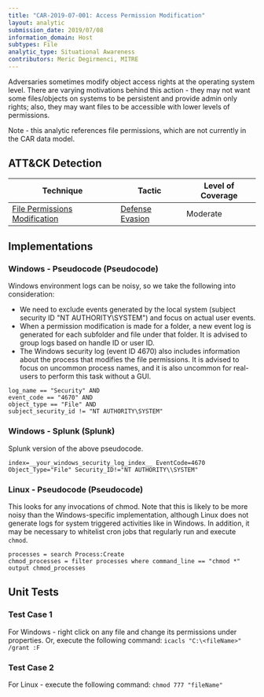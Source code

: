 ```yaml
---
title: "CAR-2019-07-001: Access Permission Modification"
layout: analytic
submission_date: 2019/07/08
information_domain: Host
subtypes: File
analytic_type: Situational Awareness
contributors: Meric Degirmenci, MITRE
---
```


Adversaries sometimes modify object access rights at the operating system level. There are varying motivations behind this action -  they may not want some files/objects on systems to be persistent and provide admin only rights; also, they may want files to be accessible with lower levels of permissions.

Note - this analytic references file permissions, which are not currently in the CAR data model.

## ATT&CK Detection

|Technique |Tactic |Level of Coverage |
|---|---|---|
|[File Permissions Modification](https://attack.mitre.org/techniques/T1222/)|[Defense Evasion](https://attack.mitre.org/tactics/TA0005/)|Moderate|


## Implementations

### Windows - Pseudocode (Pseudocode)


Windows environment logs can be noisy, so we take the following into consideration:
  * We need to exclude events generated by the local system (subject security ID "NT AUTHORITY\SYSTEM") and focus on actual user events.
  * When a permission modification is made for a folder, a new event log is generated for each subfolder and file under that folder. It is advised to group logs based on handle ID or user ID.
  * The Windows security log (event ID 4670) also includes information about the process that modifies the file permissions. It is advised to focus on uncommon process names, and it is also uncommon for real-users to perform this task without a GUI.


```
log_name == "Security" AND
event_code == "4670" AND
object_type == "File" AND
subject_security_id != "NT AUTHORITY\SYSTEM"
```


### Windows - Splunk (Splunk)


Splunk version of the above pseudocode.


```
index=__your_windows_security_log_index__ EventCode=4670 Object_Type="File" Security_ID!="NT AUTHORITY\\SYSTEM"
```


### Linux - Pseudocode (Pseudocode)


This looks for any invocations of chmod. Note that this is likely to be more noisy than the Windows-specific implementation, although Linux does not generate logs for system triggered activities like in Windows. In addition, it may be necessary to whitelist cron jobs that regularly run and execute `chmod`.


```
processes = search Process:Create
chmod_processes = filter processes where command_line == "chmod *"
output chmod_processes
```



## Unit Tests

### Test Case 1

For Windows - right click on any file and change its permissions under properties. Or, execute the following command: `icacls "C:\<fileName>" /grant :F`

### Test Case 2

For Linux - execute the following command: `chmod 777 "fileName"`
